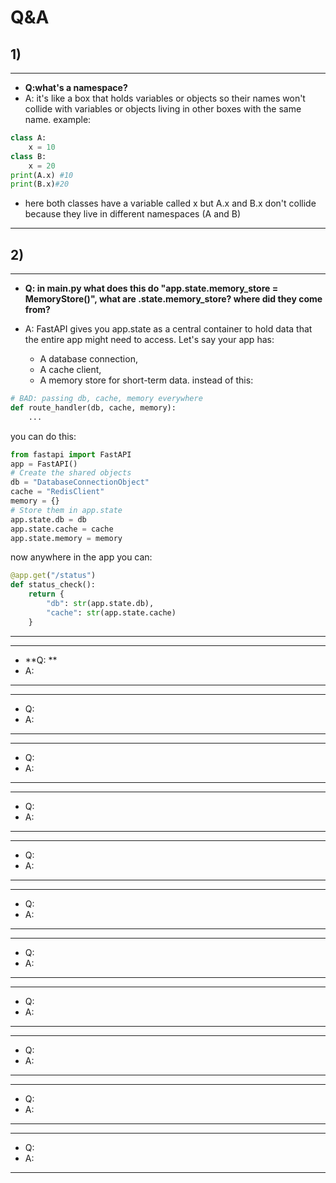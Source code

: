 # Q&A

## 1) 
---
- **Q:what's a namespace?**
- A: it's like a box that holds variables or objects so their names won't collide with variables or objects living in other boxes with the same name. example:
```python
class A:
    x = 10
class B:
    x = 20
print(A.x) #10
print(B.x)#20
```
- here both classes have a variable called x but A.x and B.x don't collide because they live in different namespaces (A and B)
---
## 2) 
---
- **Q: in main.py what does this do "app.state.memory_store = MemoryStore()", what are .state.memory_store? where did they come from?**

- A: FastAPI gives you app.state as a central container to hold data that the entire app might need to access.
Let's say your app has:
   - A database connection,
   - A cache client,
   - A memory store for short-term data.
instead of this:
```python
# BAD: passing db, cache, memory everywhere
def route_handler(db, cache, memory):
    ...
```
you can do this:
```python
from fastapi import FastAPI
app = FastAPI()
# Create the shared objects
db = "DatabaseConnectionObject"
cache = "RedisClient"
memory = {}
# Store them in app.state
app.state.db = db
app.state.cache = cache
app.state.memory = memory
```
now anywhere in the app you can:
```python
@app.get("/status")
def status_check():
    return {
        "db": str(app.state.db),
        "cache": str(app.state.cache)
    }

```
---

---
- **Q: **
- A:
---

---
- Q:
- A:
---

---
- Q:
- A:
---

---
- Q:
- A:
---

---
- Q:
- A:
---

---
- Q:
- A:
---

---
- Q:
- A:
---

---
- Q:
- A:
---

---
- Q:
- A:
---

---
- Q:
- A:
---

---
- Q:
- A:
---

